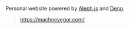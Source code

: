 Personal website powered by [Aleph.js](https://aleph.deno.dev/) and
[Deno](https://deno.land/).

> https://machnevegor.com/

